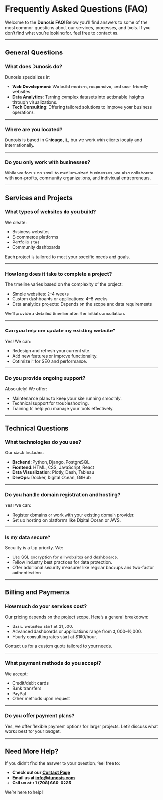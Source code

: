 # Frequently Asked Questions (FAQ)

Welcome to the **Dunosis FAQ**! Below you’ll find answers to some of the most common questions about our services, processes, and tools. If you don’t find what you’re looking for, feel free to [contact us](http://www.dunosis.com).

---

## General Questions

### What does Dunosis do?
Dunosis specializes in:

- **Web Development**: We build modern, responsive, and user-friendly websites.
- **Data Analytics**: Turning complex datasets into actionable insights through visualizations.
- **Tech Consulting**: Offering tailored solutions to improve your business operations.

---

### Where are you located?
Dunosis is based in **Chicago, IL**, but we work with clients locally and internationally.

---

### Do you only work with businesses?
While we focus on small to medium-sized businesses, we also collaborate with non-profits, community organizations, and individual entrepreneurs.

---

## Services and Projects

### What types of websites do you build?
We create:

- Business websites
- E-commerce platforms
- Portfolio sites
- Community dashboards

Each project is tailored to meet your specific needs and goals.

---

### How long does it take to complete a project?
The timeline varies based on the complexity of the project:

- Simple websites: 2–4 weeks
- Custom dashboards or applications: 4–8 weeks
- Data analytics projects: Depends on the scope and data requirements

We’ll provide a detailed timeline after the initial consultation.

---

### Can you help me update my existing website?
Yes! We can:

- Redesign and refresh your current site.
- Add new features or improve functionality.
- Optimize it for SEO and performance.

---

### Do you provide ongoing support?
Absolutely! We offer:

- Maintenance plans to keep your site running smoothly.
- Technical support for troubleshooting.
- Training to help you manage your tools effectively.

---

## Technical Questions

### What technologies do you use?
Our stack includes:

- **Backend**: Python, Django, PostgreSQL
- **Frontend**: HTML, CSS, JavaScript, React
- **Data Visualization**: Plotly, Dash, Tableau
- **DevOps**: Docker, Digital Ocean, GitHub

---

### Do you handle domain registration and hosting?
Yes! We can:

- Register domains or work with your existing domain provider.
- Set up hosting on platforms like Digital Ocean or AWS.

---

### Is my data secure?
Security is a top priority. We:

- Use SSL encryption for all websites and dashboards.
- Follow industry best practices for data protection.
- Offer additional security measures like regular backups and two-factor authentication.

---

## Billing and Payments

### How much do your services cost?
Our pricing depends on the project scope. Here’s a general breakdown:

- Basic websites start at $1,500.
- Advanced dashboards or applications range from $3,000–$10,000.
- Hourly consulting rates start at $100/hour.

Contact us for a custom quote tailored to your needs.

---

### What payment methods do you accept?
We accept:

- Credit/debit cards
- Bank transfers
- PayPal
- Other methods upon request

---

### Do you offer payment plans?
Yes, we offer flexible payment options for larger projects. Let’s discuss what works best for your budget.

---

## Need More Help?

If you didn’t find the answer to your question, feel free to:

- **Check out our [Contact Page](http://www.dunosis.com)**
- **Email us at [info@dunosis.com](mailto:info@dunosis.com)**
- **Call us at +1 (708) 669-9225**

We’re here to help!